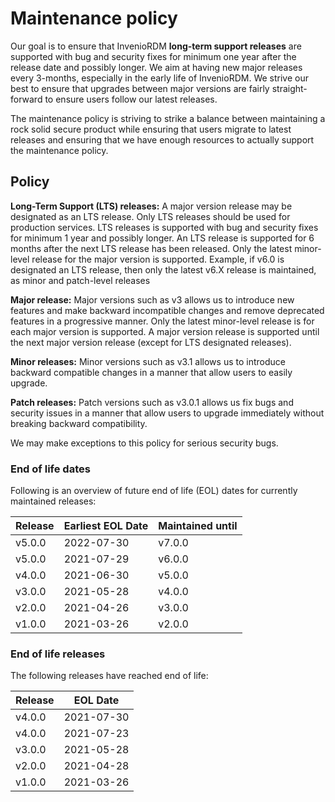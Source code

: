 # Maintenance policy

Our goal is to ensure that InvenioRDM **long-term support releases** are supported with bug and security fixes for minimum one year after the release date and possibly longer.  We aim at having new major releases every 3-months, especially in the early life of InvenioRDM. We strive our best to ensure that upgrades between major versions are fairly straight-forward to ensure users follow our latest releases.

The maintenance policy is striving to strike a balance between maintaining a rock solid secure product while ensuring that users migrate to latest releases and ensuring that we have enough resources to actually support the maintenance policy.

## Policy

**Long-Term Support (LTS) releases:** A major version release may be designated as an LTS release. Only LTS releases should be used for production services. LTS releases is supported with bug and security fixes for minimum 1 year and possibly longer. An LTS release is supported for 6 months after the next LTS release has been released. Only the latest minor-level release for the major version is supported. Example, if v6.0 is designated an LTS release, then only the latest v6.X release is maintained, as minor and patch-level releases

**Major release:** Major versions such as v3 allows us to introduce new features and make backward incompatible changes and remove deprecated features in a progressive manner. Only the latest minor-level release is for each major version is supported. A major version release is supported until the next major version release (except for LTS designated releases).

**Minor releases:** Minor versions such as v3.1 allows us to introduce backward compatible changes in a manner that allow users to easily upgrade.

**Patch releases:** Patch versions such as v3.0.1 allows us fix bugs and security issues in a manner that allow users to upgrade immediately without breaking backward compatibility.

We may make exceptions to this policy for serious security bugs.

### End of life dates

Following is an overview of future end of life (EOL) dates for currently maintained releases:

| Release | Earliest EOL Date | Maintained until |
| ------- | ------------------|----------------- |
| v5.0.0  | 2022-07-30        | v7.0.0           |
| v5.0.0  | 2021-07-29        | v6.0.0           |
| v4.0.0  | 2021-06-30        | v5.0.0           |
| v3.0.0  | 2021-05-28        | v4.0.0           |
| v2.0.0  | 2021-04-26        | v3.0.0           |
| v1.0.0  | 2021-03-26        | v2.0.0           |

### End of life releases

The following releases have reached end of life:

| Release | EOL Date    |
| ------- | ----------- |
| v4.0.0  | 2021-07-30  |
| v4.0.0  | 2021-07-23  |
| v3.0.0  | 2021-05-28  |
| v2.0.0  | 2021-04-28  |
| v1.0.0  | 2021-03-26  |
